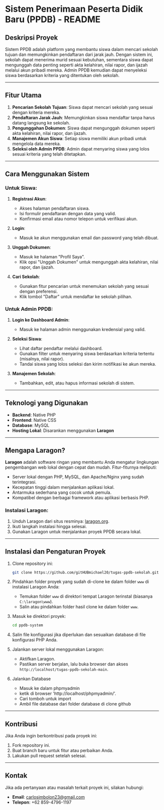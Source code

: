 # Sistem Penerimaan Peserta Didik Baru (PPDB) - README

## Deskripsi Proyek
Sistem PPDB adalah platform yang membantu siswa dalam mencari sekolah tujuan dan memungkinkan pendaftaran dari jarak jauh. Dengan sistem ini, sekolah dapat menerima murid sesuai kebutuhan, sementara siswa dapat mengunggah data penting seperti akta kelahiran, nilai rapor, dan ijazah melalui akun pribadi mereka. Admin PPDB kemudian dapat menyeleksi siswa berdasarkan kriteria yang ditentukan oleh sekolah.

---

## Fitur Utama
1. **Pencarian Sekolah Tujuan**: Siswa dapat mencari sekolah yang sesuai dengan kriteria mereka.
2. **Pendaftaran Jarak Jauh**: Memungkinkan siswa mendaftar tanpa harus datang langsung ke sekolah.
3. **Pengunggahan Dokumen**: Siswa dapat mengunggah dokumen seperti akta kelahiran, nilai rapor, dan ijazah.
4. **Manajemen Akun Siswa**: Setiap siswa memiliki akun pribadi untuk mengelola data mereka.
5. **Seleksi oleh Admin PPDB**: Admin dapat menyaring siswa yang lolos sesuai kriteria yang telah ditetapkan.

---

## Cara Menggunakan Sistem

### Untuk Siswa:
1. **Registrasi Akun**:
   - Akses halaman pendaftaran siswa.
   - Isi formulir pendaftaran dengan data yang valid.
   - Konfirmasi email atau nomor telepon untuk verifikasi akun.

2. **Login**:
   - Masuk ke akun menggunakan email dan password yang telah dibuat.

3. **Unggah Dokumen**:
   - Masuk ke halaman "Profil Saya".
   - Klik opsi "Unggah Dokumen" untuk mengunggah akta kelahiran, nilai rapor, dan ijazah.

4. **Cari Sekolah**:
   - Gunakan fitur pencarian untuk menemukan sekolah yang sesuai dengan preferensi.
   - Klik tombol "Daftar" untuk mendaftar ke sekolah pilihan.

### Untuk Admin PPDB:
1. **Login ke Dashboard Admin**:
   - Masuk ke halaman admin menggunakan kredensial yang valid.

2. **Seleksi Siswa**:
   - Lihat daftar pendaftar melalui dashboard.
   - Gunakan filter untuk menyaring siswa berdasarkan kriteria tertentu (misalnya, nilai rapor).
   - Tandai siswa yang lolos seleksi dan kirim notifikasi ke akun mereka.

3. **Manajemen Sekolah**:
   - Tambahkan, edit, atau hapus informasi sekolah di sistem.

---

## Teknologi yang Digunakan
- **Backend**: Native PHP
- **Frontend**: Native CSS
- **Database**: MySQL
- **Hosting Lokal**: Disarankan menggunakan **Laragon**

---

## Mengapa Laragon?
**Laragon** adalah software ringan yang membantu Anda mengatur lingkungan pengembangan web lokal dengan cepat dan mudah. Fitur-fiturnya meliputi:
- Server lokal dengan PHP, MySQL, dan Apache/Nginx yang sudah terintegrasi.
- Kecepatan tinggi dalam menjalankan aplikasi lokal.
- Antarmuka sederhana yang cocok untuk pemula.
- Kompatibel dengan berbagai framework atau aplikasi berbasis PHP.

### Instalasi Laragon:
1. Unduh Laragon dari situs resminya: [laragon.org](https://laragon.org).
2. Ikuti langkah instalasi hingga selesai.
3. Gunakan Laragon untuk menjalankan proyek PPDB secara lokal.

---

## Instalasi dan Pengaturan Proyek
1. Clone repository ini:
   ```bash
   git clone https://github.com/gitHUBmichael20/tugas-ppdb-sekolah.git
   ```

2. Pindahkan folder proyek yang sudah di-clone ke dalam folder `www` di instalasi Laragon Anda:
   - Temukan folder `www` di direktori tempat Laragon terinstal (biasanya `C:\laragon\www`).
   - Salin atau pindahkan folder hasil clone ke dalam folder `www`.

3. Masuk ke direktori proyek:
   ```bash
   cd ppdb-system
   ```

4. Salin file konfigurasi jika diperlukan dan sesuaikan database di file konfigurasi PHP Anda.
   
6. Jalankan server lokal menggunakan Laragon:
      - Aktifkan Laragon.
      - Pastikan server berjalan, lalu buka browser dan akses `http://localhost/tugas-ppdb-sekolah-main`.
     
7. Jalankan Database
     - Masuk ke dalam phpmyadmin
     - ketik di browser 'http://localhost/phpmyadmin/'.
     - Cari tomboh untuk import
     - Ambil file database dari folder database di clone github

---

## Kontribusi
Jika Anda ingin berkontribusi pada proyek ini:
1. Fork repository ini.
2. Buat branch baru untuk fitur atau perbaikan Anda.
3. Lakukan pull request setelah selesai.

---

## Kontak
Jika ada pertanyaan atau masalah terkait proyek ini, silakan hubungi:
- **Email**: carlosimbolon23@gmail.com
- **Telepon**: +62 859-4796-1197

